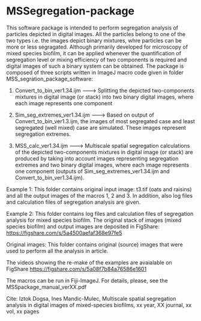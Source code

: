 # MSSegregation-package
This software package is intended to perform segregation analysis of particles depicted in digital images. All the particles belong to one of the two types i.e. the images depict binary mixtures, whre particles can be more or less segragated. Although primarily developed for microscopy of mixed species biofilm, it can be applied whenever the quantification of segregation level or mixing efficiency of two components is required and digital images of such a binary system can be obtained. The package is composed of three scripts written in ImageJ macro code given in folder MSS_segration_package_software:

1. Convert_to_bin_ver1.34.ijm  ---> Splitting the depicted two-components mixtures in digital image (or stack) into two binary digital images, where each image represents one component 

2. Sim_seg_extremes_ver1.34.ijm ---> Based on output of Convert_to_bin_ver1.3.ijm, the images of most segregated case and least segregated (well mixed) case are simulated. These images represent segregation extremes.

3. MSS_calc_ver1.34.ijm ---> Multiscale spatial segregation calculations of the depicted two-components mixtures in digital image (or stack) are produced by taking into account images representing segregation extremes and two binary digital images, where each image represents one component (outputs of Sim_seg_extremes_ver1.34.ijm and Convert_to_bin_ver1.34.ijm).


Example 1: This folder contains original input image: t3.tif (oats and raisins) and all the output images of the macros 1, 2 and 3. In addition, also log files and calculation files of segregation analysis are given.

Example 2: This folder contains log files and calculation files of segregation analysis for mixed species biofilm. The original stack of images (mixed species biofilm) and output images are deposited in FigShare:
https://figshare.com/s/5a4500aefaf368e97fe5


Original images: This folder contains original (source) images that were used to perform all the analysis in article.

The videos showing the re-make of the examples are avaialable on FigShare https://figshare.com/s/5a08f7b84a76586e1601

The macros can be run in Fiji-ImageJ. For details, please, see the MSSpackage_manual_verXX.pdf

Cite: Iztok Dogsa, Ines Mandic-Mulec, Multiscale spatial segregation analysis in digital images of mixed-species biofilms, xx year, XX journal, xx vol, xx pages




